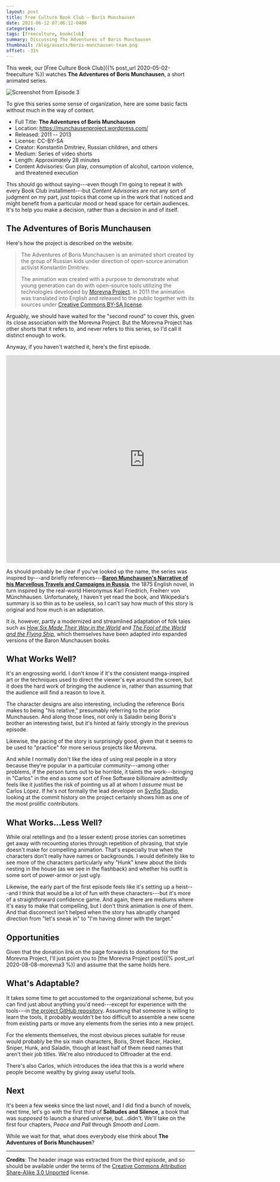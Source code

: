```yaml
---
layout: post
title: Free Culture Book Club — Boris Munchausen
date: 2021-06-12 07:06:12-0400
categories:
tags: [freeculture, bookclub]
summary: Discussing The Adventures of Boris Munchausen
thumbnail: /blog/assets/boris-munchausen-team.png
offset: -31%
---
```


This week, our [Free Culture Book Club]({% post_url 2020-05-02-freeculture %}) watches **The Adventures of Boris Munchausen**, a short animated series.

![Screenshot from Episode 3](/blog/assets/boris-munchausen-team.png "Screenshot from Episode 3")

To give this series some sense of organization, here are some basic facts without much in the way of context.

 * Full Title:  **The Adventures of Boris Munchausen**
 * Location:  <https://munchausenproject.wordpress.com/>
 * Released:  2011 -- 2013
 * License:  CC-BY-SA
 * Creator:  Konstantin Dmitriev, Russian children, and others
 * Medium:  Series of video shorts
 * Length:  Approximately 28 minutes
 * Content Advisories:  Gun play, consumption of alcohol, cartoon violence, and threatened execution

This should go without saying---even though I'm going to repeat it with every Book Club installment---but *Content Advisories* are not any sort of judgment on my part, just topics that come up in the work that I noticed and might benefit from a particular mood or head space for certain audiences.  It's to help you make a decision, rather than a decision in and of itself.

## The Adventures of Boris Munchausen

Here's how the project is described on the website.

 > The Adventures of Boris Munchausen is an animated short created by the group of Russian kids under direction of open-source animation activist Konstantin Dmitriev.
 >
 > The animation was created with a purpose to demonstrate what young generation can do with open-source tools utilizing the technologies developed by [Morevna Project](http://morevnaproject.org/). In 2011 the animation was translated into English and released to the public together with its sources under [Creative Commons BY-SA license](http://creativecommons.org/licenses/by-sa/3.0/).

Arguably, we should have waited for the "second round" to cover this, given its close association with the Morevna Project.  But the Morevna Project has other shorts that it refers to, and never refers to this series, so I'd call it distinct enough to work.

Anyway, if you haven't watched it, here's the first episode.

<iframe
  src="https://archive.org/embed/TheAdventuresOfBorisMunchausen/munchausen-ova-1.01-softsub.mkv"
  width="740"
  height="555"
  frameborder="0"
  webkitallowfullscreen="true"
  mozallowfullscreen="true"
  allowfullscreen
>
</iframe>

As should probably be clear if you've looked up the name, the series was inspired by---and briefly references---[**Baron Munchausen's Narrative of his Marvellous Travels and Campaigns in Russia**](https://en.wikipedia.org/wiki/Baron_Munchausen's_Narrative_of_his_Marvellous_Travels_and_Campaigns_in_Russia), the 1875 English novel, in turn inspired by the real-world Hieronymus Karl Friedrich, Freiherr von Münchhausen.  Unfortunately, I haven't yet read the book, and Wikipedia's summary is so thin as to be useless, so I can't say how much of this story is original and how much is an adaptation.

It *is*, however, partly a modernized and streamlined adaptation of folk tales such as [*How Six Made Their Way in the World*](https://en.wikipedia.org/wiki/How_Six_Made_Their_Way_in_the_World) and [*The Fool of the World and the Flying Ship*](https://en.wikipedia.org/wiki/The_Fool_of_the_World_and_the_Flying_Ship), which themselves have been adapted into expanded versions of the Baron Munchausen books.

## What Works Well?

It's an engrossing world.  I don't know if it's the consistent manga-inspired art or the techniques used to direct the viewer's eye around the screen, but it does the hard work of bringing the audience in, rather than assuming that the audience will find a reason to love it.

The character designs are also interesting, including the reference Boris makes to being "his relative," presumably referring to the prior Munchausen.  And along those lines, not only is Saladin being Boris's brother an interesting twist, but it's hinted at fairly strongly in the previous episode.

Likewise, the pacing of the story is surprisingly good, given that it seems to be used to "practice" for more serious projects like Morevna.

And while I normally don't like the idea of using real people in a story because they're popular in a particular community---among other problems, if the person turns out to be horrible, it taints the work---bringing in "Carlos" in the end as some sort of Free Software billionaire admittedly feels like it justifies the risk of pointing us all at whom I *assume* must be Carlos López.  If he's not formally the lead developer on [Synfig Studio](https://www.synfig.org/), looking at the commit history on the project certainly shows him as one of the most prolific contributors.

## What Works...Less Well?

While oral retellings and (to a lesser extent) prose stories can sometimes get away with recounting stories through repetition of phrasing, that style doesn't make for compelling animation.  That's especially true when the characters don't really have names or backgrounds.  I would definitely like to see more of the characters particularly why "Hunk" knew about the birds nesting in the house (as we see in the flashback) and whether his outfit is some sort of power-armor or just ugly.

Likewise, the early part of the first episode feels like it's setting up a heist---and I think that would be a lot of fun with these characters---but it's more of a straightforward confidence game.  And again, there are mediums where it's easy to make that compelling, but I don't think animation is one of them.  And that disconnect isn't helped when the story has abruptly changed direction from "let's sneak in" to "I'm having dinner with the target."

## Opportunities

Given that the donation link on the page forwards to donations for the Morevna Project, I'll just point you to [the Morevna Project post]({% post_url 2020-08-08-morevna3 %}) and assume that the same holds here.

## What's Adaptable?

It takes some time to get accustomed to the organizational scheme, but you can find just about anything you'd need---except for experience with the tools---in [the project GitHub repository](https://github.com/morevnaproject/munchausen).  Assuming that someone is willing to learn the tools, it probably wouldn't be too difficult to assemble a new scene from existing parts or move any elements from the series into a new project.

For the elements themselves, the most obvious pieces suitable for reuse would probably be the six main characters, Boris, Street Racer, Hacker, Sniper, Hunk, and Saladin, though at least half of them need names that aren't their job titles.  We're also introduced to Offroader at the end.

There's also Carlos, which introduces the idea that this is a world where people become wealthy by giving away useful tools.

## Next

It's been a few weeks since the last novel, and I did find a bunch of novels, next time, let's go with the first third of **Solitudes and Silence**, a book that was *supposed* to launch a shared universe, but...didn't.  We'll take on the first four chapters, *Peace and Pall* through *Smooth and Loam*.

While we wait for that, what does everybody else think about **The Adventures of Boris Munchausen**?

* * *

**Credits**:  The header image was extracted from the third episode, and so should be available under the terms of the [Creative Commons Attribution Share-Alike 3.0 Unported](https://creativecommons.org/licenses/by/3.0/) license.

